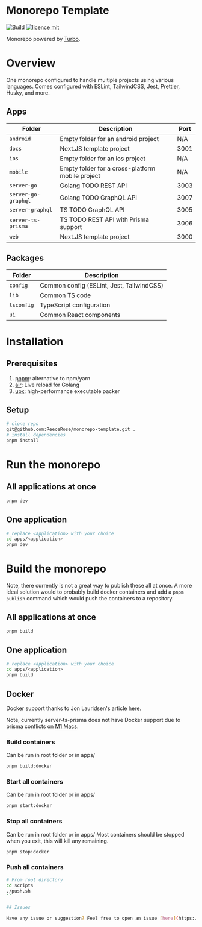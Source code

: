 # Monorepo Template

[![Build](https://github.com/ReeceRose/monorepo-template/actions/workflows/build.yml/badge.svg)](https://github.com/ReeceRose/monorepo-template/actions/workflows/build.yml)
[![licence mit](https://img.shields.io/badge/licence-MIT-blue.svg?style=flat-square)](https://github.com/ReeceRose/next.js-template/blob/main/LICENSE)

Monorepo powered by [Turbo](https://turborepo.org/).

# Overview

One monorepo configured to handle multiple projects using various languages. Comes configured with ESLint, TailwindCSS, Jest, Prettier, Husky, and more.

## Apps

| Folder               | Description                                       | Port |
|----------------------|---------------------------------------------------|------|
| `android`            | Empty folder for an android project               | N/A  |
| `docs`               | Next.JS template project                          | 3001 |
| `ios`                | Empty folder for an ios project                   | N/A  |
| `mobile`             | Empty folder for a cross-platform mobile project  | N/A  |
| `server-go`          | Golang TODO REST API                              | 3003 |
| `server-go-graphql`  | Golang TODO GraphQL API                           | 3007 |
| `server-graphql`     | TS TODO GraphQL API                               | 3005 |
| `server-ts-prisma`   | TS TODO REST API with Prisma support              | 3006 |
| `web`                | Next.JS template project                          | 3000 |

## Packages

| Folder               | Description                                       |
|----------------------|---------------------------------------------------|
| `config`             | Common config (ESLint, Jest, TailwindCSS)         |
| `lib`                | Common TS code                                    |
| `tsconfig`           | TypeScript configuration                          |
| `ui`                 | Common React components                           |


# Installation

## Prerequisites
1. [pnpm](https://pnpm.io/installation): alternative to npm/yarn
2. [air](https://github.com/cosmtrek/air#installation): Live reload for Golang
3. [upx](https://upx.github.io/): high-performance executable packer

## Setup

```bash
# clone repo 
git@github.com:ReeceRose/monorepo-template.git .
# install dependencies
pnpm install
```

# Run the monorepo

## All applications at once

```bash
pnpm dev
```

## One application

```bash
# replace <application> with your choice
cd apps/<application>
pnpm dev
```

# Build the monorepo

Note, there currently is not a great way to publish these all at once. A more ideal solution would to probably build docker containers and add a `pnpm publish` command which would push the containers to a repository.

## All applications at once

```bash
pnpm build
```

## One application

```bash
# replace <application> with your choice
cd apps/<application>
pnpm build
```

## Docker

Docker support thanks to Jon Lauridsen's article [here](https://dev.to/jonlauridsen/exploring-the-monorepo-5-perfect-docker-52aj).

Note, currently server-ts-prisma does not have Docker support due to prisma conflicts on [M1 Macs](https://github.com/prisma/prisma/issues/7755).

### Build containers

Can be run in root folder or in apps/<APP>

```bash
pnpm build:docker
```

### Start all containers

Can be run in root folder or in apps/<APP>

```bash
pnpm start:docker
```

### Stop all containers

Can be run in root folder or in apps/<APP>
Most containers should be stopped when you exit, this will kill any remaining. 
```bash
pnpm stop:docker
```

### Push all containers

```bash
# From root directory
cd scripts
./push.sh
``

## Issues

Have any issue or suggestion? Feel free to open an issue [here](https://github.com/ReeceRose/monorepo-template/issues/new)
